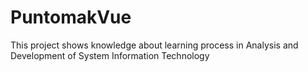 # PuntomakVue
This project shows knowledge about learning process in Analysis and Development of System Information Technology 
